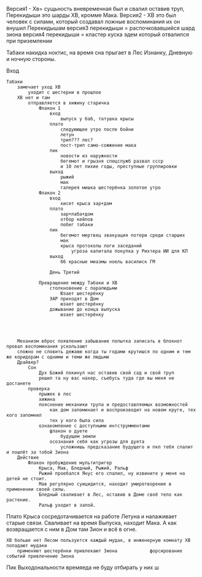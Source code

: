 Версия1 - Хв= сущьность вневременная был и свалил оставив труп, Перекидыши это шарды ХВ, кромме Мака.
Версия2 - ХВ это был человек с силами, который создавал ложные воспоминания их он внушил Перекидышам
версия3 перекидыши = распочковавшийся шард зиона
версия4 перекидыши = кластер куска эдем который отвалился при приземлении

Табаки накидка ноктис, на время сна прыгает в Лес Изнанку, Дневную и ночную стороны.

Вход
    
    Табаки
        замечает уход ХВ 
            уходит с шестерни в прошлое 
        ХВ нет и там
            отправляется в хижину старичка
                Флакон 1
                    вход
                        выпуск у баб, татушка крысы
                    плато
                        следуюющее утро после бойни
                        летун
                        трип??? лес?
                        пост-трип само-сожжение мака
                    пик
                        новости из наружности
                        бегемот и грызня спецслужб развал ссср
                        и 10 лет лихие годы, преступные группировки 
                    выход
                        рыжий 
                        мак
                        галерея мишка шестерёнка золотое утро
                Флакон 2
                    вход
                        кисет крыса эар+дом
                    плато
                        эар+лаба+дом
                        отбор кейпов
                        побег табаки
                    пик
                        бегемот мертвец эвакуация потери среди старших
                        мак
                        крыса протоколы логи заседаний
                            угроза капитала покупка у Рихтера ИИ для КП 
                    выход
                        бб красные миазмы ноель василиск ГМ
                    
                    День Третий 

                Превращение между Табаки и ХВ
                    столкновение с паралюдьми
                        Юзает шестерёнку
                    ЭАР приходят в Дом
                        юзает шестерёнку
                    дожывание до конца выпуска
                        юзает шестерёнку




        Механизм вброс появление забывание попытка записать в блокнот провал воспоминания ускользают
        сложно не словить дежавю когда ты годами крутишся по одним и тем же коридорам с одними и теми же людьми
        Драйвер?
            Сон
                Дух Божий покинул нас оставив свой сад и свой труп
                решил та ну вас нахер, съебусь туда где вы меня не достанете
            проверка
                прыжек в лес
                хижина
                пояснение механики трупа и предоставляемых возможностей
                    как дом запоминает и воспроизводит на новом круге, тех кого запомнил
                    тех у кого была сила
                ознакомление с доступными интструмментами
                    флакон о дуете
                        будущем земли
                    осознания себя как угрозы для дуета
                        усложнишь предсказание будущего и пкп тебя спалит и пошлёт за тобой Зиона
        Действие
            Флакон пробуждение мультитригер
                Крыса, Мав, Бледный, Рыжий, Ральф
                Рыжий проебался Янус его спалил, ну извините у меня на детей не стоит.
                Мав регулярно суицидится, находит умиротворение в применении своей силы.
                Бледный сваливает в Лес, оставив в Доме своё тело как растение.
                Ральф уходит в запой.
    
Плато
    <!-- резня старших
        тригерные видения -->
    Крыса 
        сосредотачивается на работе Летуна и налаживает старые связи. 
        Сваливает на время Выпуска, находит Мака. А как возвращается с ним в Дом там Зион и всё в огне. 

    ХВ больше нет Лесом пользуется каждый мудак, в инженерную комнату ХВ попадают мудаки
        применяют шестерёнки привлекают Зиона            форсирование событий привлечение Зиона



Пик
Выходональности времяеда
                не буду отбирать у них ш